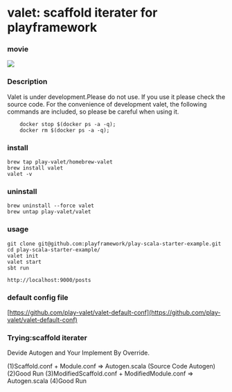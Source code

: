 # valet: scaffold iterater for playframework

### movie
[![](http://img.youtube.com/vi/DsGamxsN6BA/0.jpg)](https://www.youtube.com/watch?v=DsGamxsN6BA)

### Description
Valet is under development.Please do not use.
If you use it please check the source code.
For the convenience of development valet, the following commands are included, so please be careful when using it.
```
    docker stop $(docker ps -a -q);
    docker rm $(docker ps -a -q);
```


### install
```
brew tap play-valet/homebrew-valet
brew install valet
valet -v
```

### uninstall
```
brew uninstall --force valet
brew untap play-valet/valet
```

### usage
```
git clone git@github.com:playframework/play-scala-starter-example.git
cd play-scala-starter-example/
valet init
valet start
sbt run

http://localhost:9000/posts
```

### default config file
[https://github.com/play-valet/valet-default-conf](https://github.com/play-valet/valet-default-conf)

### Trying:scaffold iterater
Devide Autogen and Your Implement By Override.

(1)Scaffold.conf + Module.conf => Autogen.scala (Source Code Autogen)
(2)Good Run
(3)ModifiedScaffold.conf + ModifiedModule.conf => Autogen.scala
(4)Good Run

